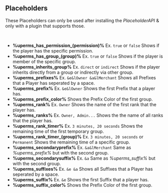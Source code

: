## Placeholders

These Placeholders can only be used after installing the *PlaceholderAPI* & only with a plugin that supports those.

<br />

* **%uperms_has_permission_(permission)%** Ex. ``true`` or ``false``
  Shows if the player has the specific permission.
* **%uperms_has_group_(group)%** Ex. ``true`` or ``false``
  Shows if the player is member of the specific group.
* **%uperms_inherits_group%** Ex. ``direct`` or ``indirect``
  Shows if the player inherits directly from a group or indirectly via other group.
* **%uperms_prefixes%** Ex. ``&e&lOwner &a&lMerchant``
  Shows all Prefixes that a Player has seperated by a space.
* **%uperms_prefix%** Ex. ``&e&lOwner``
  Shows the first Prefix that a player has.
* **%uperms_prefix_color%** 
  Shows the Prefix Color of the first group.
* **%uperms_rank%** Ex. ``Owner``
  Shows the name of the first rank that the player has.
* **%uperms_ranks%** Ex. ``Owner, Admin...`` 
  Shows the the name of all ranks that the player has.
* **%uperms_rank_timer%** Ex. ``3 minutes, 20 seconds``
  Shows the remaining time of the first temporary group.
* **%uperms_rank_timer_(group)%** Ex. ``3 minutes, 20 seconds`` or ``Permanent``
  Shows the remaining time of a specific group.
* **%uperms_secondaryprefix%** Ex. ``&a&lMerchant``
  Same as *%uperms_prefix%* but with the second group.
* **%uperms_secondarysuffix%** Ex. ``&a``
  Same as *%uperms_suffix%* but with the second group.
* **%uperms_suffixes%** Ex. ``&e &a``
  Shows all Suffixes that a Player has seperated by a space.
* **%uperms_suffix%** Ex. ``&e``
  Shows the first Suffix that a player has.
* **%uperms_suffix_color%** 
  Shows the Prefix Color of the first group.

